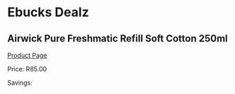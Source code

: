 
# Ebucks Dealz
## Airwick Pure Freshmatic Refill Soft Cotton 250ml
[Product Page](https://www.ebucks.com/web/shop/productSelected.do?prodId=1067931354&catId=717324798)

Price: R85.00

Savings: 


	